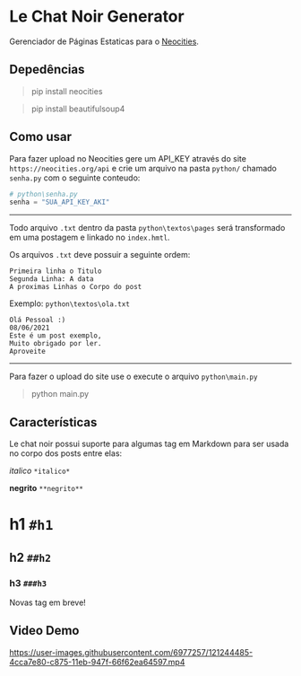 # Le Chat Noir Generator
Gerenciador de Páginas Estaticas para o [Neocities](hhtp://neocities.org/).

## Depedências
> pip install neocities

> pip install beautifulsoup4

## Como usar

Para fazer upload no Neocities gere um API_KEY através do site `https://neocities.org/api` e crie um arquivo na pasta `python/` chamado `senha.py` com o seguinte conteudo:

```python
# python\senha.py
senha = "SUA_API_KEY_AKI"
```

* * *
Todo arquivo `.txt` dentro da pasta `python\textos\pages` será transformado em uma postagem e linkado no `index.hmtl`.

Os arquivos `.txt` deve possuir a seguinte ordem:
```
Primeira linha o Titulo
Segunda Linha: A data
A proximas Linhas o Corpo do post
```

Exemplo:
`python\textos\ola.txt`
```
Olá Pessoal :)
08/06/2021
Este é um post exemplo,
Muito obrigado por ler.
Aproveite 
```

* * *
Para fazer o upload do site use o execute o arquivo `python\main.py`
> python main.py

## Características
Le chat noir possui suporte para algumas tag em Markdown para ser usada no corpo dos posts entre elas:

*italico* `*italico*`

**negrito** `**negrito**`

# h1 `#h1`

## h2 `##h2`

### h3 `###h3`

Novas tag em breve!

## Video Demo
https://user-images.githubusercontent.com/6977257/121244485-4cca7e80-c875-11eb-947f-66f62ea64597.mp4
